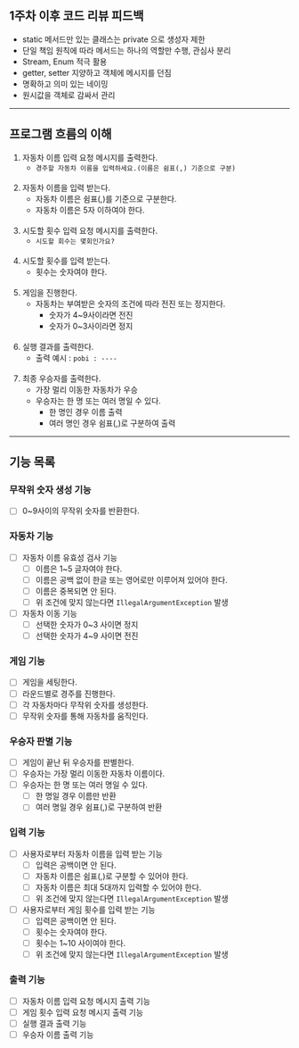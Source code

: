 ## 1주차 이후 코드 리뷰 피드백

- static 메서드만 있는 클래스는 private 으로 생성자 제한
- 단일 책임 원칙에 따라 메서드는 하나의 역할만 수행, 관심사 분리
- Stream, Enum 적극 활용
- getter, setter 지양하고 객체에 메시지를 던짐
- 명확하고 의미 있는 네이밍
- 원시값을 객체로 감싸서 관리

---

## 프로그램 흐름의 이해

1. 자동차 이름 입력 요청 메시지를 출력한다.
    - `경주할 자동차 이름을 입력하세요.(이름은 쉼표(,) 기준으로 구분)`
      <br><br>
2. 자동차 이름을 입력 받는다.
    - 자동차 이름은 쉼표(,)를 기준으로 구분한다.
    - 자동차 이름은 5자 이하여야 한다.
      <br><br>
3. 시도할 횟수 입력 요청 메시지를 출력한다.
    - `시도할 회수는 몇회인가요?`
      <br><br>
4. 시도할 횟수를 입력 받는다.
    - 횟수는 숫자여야 한다.
      <br><br>
5. 게임을 진행한다.
    - 자동차는 부여받은 숫자의 조건에 따라 전진 또는 정지한다.
        - 숫자가 4~9사이라면 전진
        - 숫자가 0~3사이라면 정지
          <br><br>
6. 실행 결과를 출력한다.
    - 출력 예시 : `pobi : ----`
      <br><br>
7. 최종 우승자를 출력한다.
    - 가장 멀리 이동한 자동차가 우승
    - 우승자는 한 명 또는 여러 명일 수 있다.
        - 한 명인 경우 이름 출력
        - 여러 명인 경우 쉼표(,)로 구분하여 출력

---

## 기능 목록

### 무작위 숫자 생성 기능
- [ ] 0~9사이의 무작위 숫자를 반환한다.

### 자동차 기능
- [ ] 자동차 이름 유효성 검사 기능
    - [ ] 이름은 1~5 글자여야 한다.
    - [ ] 이름은 공백 없이 한글 또는 영어로만 이루어져 있어야 한다.
    - [ ] 이름은 중복되면 안 된다.
    - [ ] 위 조건에 맞지 않는다면 `IllegalArgumentException` 발생
- [ ] 자동차 이동 기능
    - [ ] 선택한 숫자가 0~3 사이면 정지
    - [ ] 선택한 숫자가 4~9 사이면 전진

### 게임 기능
- [ ] 게임을 세팅한다.
- [ ] 라운드별로 경주를 진행한다.
- [ ] 각 자동차마다 무작위 숫자를 생성한다.
- [ ] 무작위 숫자를 통해 자동차를 움직인다.

### 우승자 판별 기능
- [ ] 게임이 끝난 뒤 우승자를 판별한다.
- [ ] 우승자는 가장 멀리 이동한 자동차 이름이다.
- [ ] 우승자는 한 명 또는 여러 명일 수 있다.
    - [ ] 한 명일 경우 이름만 반환
    - [ ] 여러 명일 경우 쉼표(,)로 구분하여 반환

### 입력 기능
- [ ] 사용자로부터 자동차 이름을 입력 받는 기능
    - [ ] 입력은 공백이면 안 된다.
    - [ ] 자동차 이름은 쉼표(,)로 구분할 수 있어야 한다.
    - [ ] 자동차 이름은 최대 5대까지 입력할 수 있어야 한다.
    - [ ] 위 조건에 맞지 않는다면 `IllegalArgumentException` 발생
- [ ] 사용자로부터 게임 횟수를 입력 받는 기능
    - [ ] 입력은 공백이면 안 된다.
    - [ ] 횟수는 숫자여야 한다.
    - [ ] 횟수는 1~10 사이여야 한다.
    - [ ] 위 조건에 맞지 않는다면 `IllegalArgumentException` 발생

### 출력 기능
- [ ] 자동차 이름 입력 요청 메시지 출력 기능
- [ ] 게임 횟수 입력 요청 메시지 출력 기능
- [ ] 실행 결과 출력 기능
- [ ] 우승자 이름 출력 기능